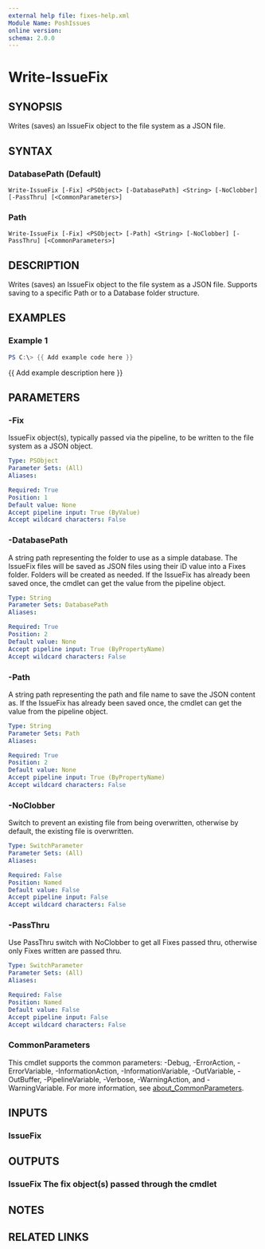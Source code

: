 ```yaml
---
external help file: fixes-help.xml
Module Name: PoshIssues
online version:
schema: 2.0.0
---
```


# Write-IssueFix

## SYNOPSIS
Writes (saves) an IssueFix object to the file system as a JSON file.

## SYNTAX

### DatabasePath (Default)
```
Write-IssueFix [-Fix] <PSObject> [-DatabasePath] <String> [-NoClobber] [-PassThru] [<CommonParameters>]
```

### Path
```
Write-IssueFix [-Fix] <PSObject> [-Path] <String> [-NoClobber] [-PassThru] [<CommonParameters>]
```

## DESCRIPTION
Writes (saves) an IssueFix object to the file system as a JSON file. 
Supports saving to a specific Path or to a Database folder structure.

## EXAMPLES

### Example 1
```powershell
PS C:\> {{ Add example code here }}
```

{{ Add example description here }}

## PARAMETERS

### -Fix
IssueFix object(s), typically passed via the pipeline, to be written to the file system as a JSON object.

```yaml
Type: PSObject
Parameter Sets: (All)
Aliases:

Required: True
Position: 1
Default value: None
Accept pipeline input: True (ByValue)
Accept wildcard characters: False
```

### -DatabasePath
A string path representing the folder to use as a simple database. 
The IssueFix files will be saved as JSON files using their iD value into a Fixes folder. 
Folders will be created as needed. 
If the IssueFix has already been saved once, the cmdlet can get the value from the pipeline object.

```yaml
Type: String
Parameter Sets: DatabasePath
Aliases:

Required: True
Position: 2
Default value: None
Accept pipeline input: True (ByPropertyName)
Accept wildcard characters: False
```

### -Path
A string path representing the path and file name to save the JSON content as. 
If the IssueFix has already been saved once, the cmdlet can get the value from the pipeline object.

```yaml
Type: String
Parameter Sets: Path
Aliases:

Required: True
Position: 2
Default value: None
Accept pipeline input: True (ByPropertyName)
Accept wildcard characters: False
```

### -NoClobber
Switch to prevent an existing file from being overwritten, otherwise by default, the existing file is overwritten.

```yaml
Type: SwitchParameter
Parameter Sets: (All)
Aliases:

Required: False
Position: Named
Default value: False
Accept pipeline input: False
Accept wildcard characters: False
```

### -PassThru
Use PassThru switch with NoClobber to get all Fixes passed thru, otherwise only Fixes written are passed thru.

```yaml
Type: SwitchParameter
Parameter Sets: (All)
Aliases:

Required: False
Position: Named
Default value: False
Accept pipeline input: False
Accept wildcard characters: False
```

### CommonParameters
This cmdlet supports the common parameters: -Debug, -ErrorAction, -ErrorVariable, -InformationAction, -InformationVariable, -OutVariable, -OutBuffer, -PipelineVariable, -Verbose, -WarningAction, and -WarningVariable. For more information, see [about_CommonParameters](http://go.microsoft.com/fwlink/?LinkID=113216).

## INPUTS

### IssueFix
## OUTPUTS

### IssueFix The fix object(s) passed through the cmdlet
## NOTES

## RELATED LINKS
